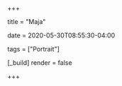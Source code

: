 +++

title = "Maja"

date = 2020-05-30T08:55:30-04:00

tags = ["Portrait"]

[_build]
	render = false

+++

